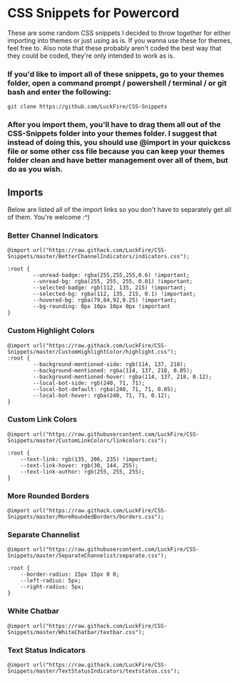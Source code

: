 # CSS Snippets for Powercord
These are some random CSS snippets I decided to throw together for either importing into themes or just using as is. If you wanna use these for themes, feel free to. Also note that these probably aren't coded the best way that they could be coded, they're only intended to work as is. 
### If you'd like to import all of these snippets, go to your themes folder, open a command prompt / powershell / terminal / or git bash and enter the following:

	git clone https://github.com/LuckFire/CSS-Snippets

### After you import them, you'll have to drag them all out of the CSS-Snippets folder into your themes folder. I suggest that instead of doing this, you should use @import in your quickcss file or some other css file because you can keep your themes folder clean and have better management over all of them, but do as you wish.

## Imports
Below are listed all of the import links so you don't have to separately get all of them. You're welcome :^)

### Better Channel Indicators
```
@import url("https://raw.githack.com/LuckFire/CSS-Snippets/master/BetterChannelIndicators/indicators.css");

:root {
        --unread-badge: rgba(255,255,255,0.6) !important;
        --unread-bg: rgba(255, 255, 255, 0.01) !important;
        --selected-badge: rgb(112, 135, 215) !important;
        --selected-bg: rgba(112, 135, 215, 0.1) !important;
        --hovered-bg: rgba(79,84,92,0.25) !important;
        --bg-rounding: 0px 10px 10px 0px !important
}
```
### Custom Highlight Colors

```
@import url("https://raw.githack.com/LuckFire/CSS-Snippets/master/CustomHighlightColor/highlight.css");
:root {
        --background-mentioned-side: rgb(114, 137, 218);
        --background-mentioned: rgba(114, 137, 218, 0.05);
        --background-mentioned-hover: rgba(114, 137, 218, 0.12);
        --local-bot-side: rgb(240, 71, 71); 
        --local-bot-default: rgba(240, 71, 71, 0.05);
        --local-bot-hover: rgba(240, 71, 71, 0.12);
}
```

### Custom Link Colors
```
@import url("https://raw.githubusercontent.com/LuckFire/CSS-Snippets/master/CustomLinkColors/linkcolors.css");

:root {
	--text-link: rgb(135, 206, 235) !important;
	--text-link-hover: rgb(30, 144, 255);
	--text-link-author: rgb(255, 255, 255);
}
```

### More Rounded Borders
```
@import url("https://raw.githack.com/LuckFire/CSS-Snippets/master/MoreRoundedBorders/borders.css");
```

### Separate Channelist
```
@import url("https://raw.githubusercontent.com/LuckFire/CSS-Snippets/master/SeparateChannelist/separate.css");

:root {
    --border-radius: 15px 15px 0 0;
    --left-radius: 5px;
    --right-radius: 5px;
}
```

### White Chatbar
```
@import url("https://raw.githack.com/LuckFire/CSS-Snippets/master/WhiteChatbar/textbar.css");
```

### Text Status Indicators
```
@import url("https://raw.githack.com/LuckFire/CSS-Snippets/master/TextStatusIndicators/textstatus.css");
```
